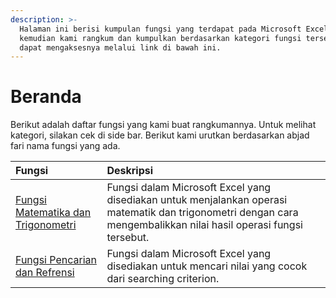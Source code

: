 ```yaml
---
description: >-
  Halaman ini berisi kumpulan fungsi yang terdapat pada Microsoft Excel yang
  kemudian kami rangkum dan kumpulkan berdasarkan kategori fungsi tersebut. Anda
  dapat mengaksesnya melalui link di bawah ini.
---
```


# Beranda

Berikut adalah daftar fungsi yang kami buat rangkumannya. Untuk melihat kategori, silakan cek di side bar. Berikut kami urutkan berdasarkan abjad fari nama fungsi yang ada.

| Fungsi | Deskripsi |
| :--- | :--- |
| [Fungsi Matematika dan Trigonometri](content/fungsi-matematika-dan-trigonometri/) | Fungsi dalam Microsoft Excel yang disediakan untuk menjalankan operasi matematik dan trigonometri dengan cara mengembalikkan nilai hasil operasi fungsi tersebut. |
| [Fungsi Pencarian dan Refrensi](content/fungsi-pencarian-dan-referensi/) | Fungsi dalam Microsoft Excel yang disediakan untuk mencari nilai yang cocok dari searching criterion. |



